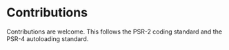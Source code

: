 # Contributions
Contributions are welcome. This follows the PSR-2 coding standard and the PSR-4 autoloading standard.
